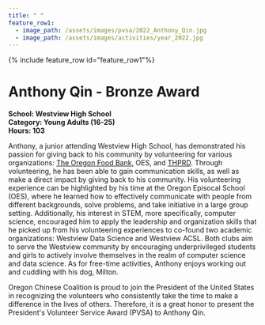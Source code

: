 ```yaml
---
title: " "
feature_row1:
  - image_path: /assets/images/pvsa/2022_Anthony_Qin.jpg
  - image_path: /assets/images/activities/year_2022.jpg
---
```


{% include feature_row id="feature_row1"%}

# Anthony Qin - Bronze Award

**School: Westview High School**  
**Category: Young Adults (16-25)**  
**Hours: 103**  

Anthony, a junior attending Westview High School, has demonstrated his passion for giving back to his community by volunteering for various organizations: [The Oregon Food Bank](https://www.oregonfoodbank.org/), OES, and [THPRD](http://www.thprd.org/). Through volunteering, he has been able to gain communication skills, as well as make a direct impact by giving back to his community. His volunteering experience can be highlighted by his time at the Oregon Episocal School (OES), where he learned how to effectively communicate with people from different backgrounds, solve problems, and take initiative in a large group setting. Additionally, his interest in STEM, more specifically, computer science, encouraged him to apply the leadership and organization skills that he picked up from his volunteering experiences to co-found two academic organizations: Westview Data Science and Westview ACSL. Both clubs aim to serve the Westview community by encouraging underprivileged students and girls to actively involve themselves in the realm of computer science and data science. As for free-time activities, Anthony enjoys working out and cuddling with his dog, Milton.

Oregon Chinese Coalition is proud to join the President of the United States in recognizing the volunteers who consistently take the time to make a difference in the lives of others. Therefore, it is a great honor to present the President's Volunteer Service Award (PVSA) to Anthony Qin.
